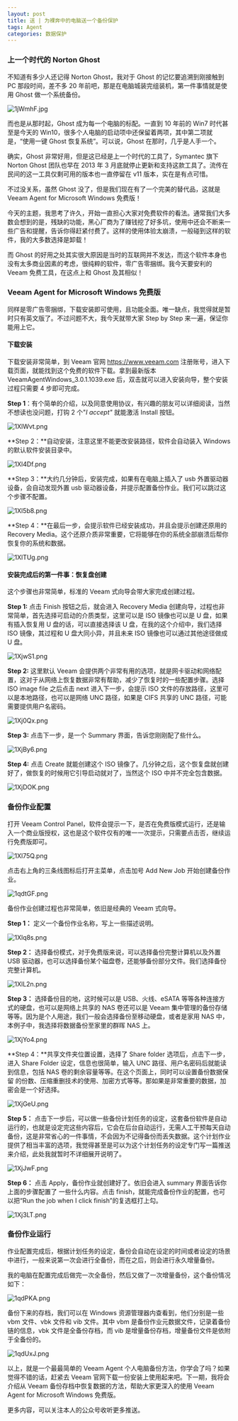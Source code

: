 ```yaml
---
layout: post
title: 送 | 为裸奔中的电脑送一个备份保护
tags: Agent
categories: 数据保护
---
```


### 上一个时代的 Norton Ghost

不知道有多少人还记得 Norton Ghost，我对于 Ghost 的记忆要追溯到刚接触到 PC 那段时间，差不多 20 年前吧，那是在电脑城装完组装机，第一件事情就是使用 Ghost 做一个系统备份。

![1jWmhF.jpg](https://s2.ax1x.com/2020/02/14/1jWmhF.jpg)

而也是从那时起，Ghost 成为每一个电脑的标配。一直到 10 年前的 Win7 时代甚至是今天的 Win10，很多个人电脑的启动项中还保留着两项，其中第二项就是，“使用一键 Ghost 恢复系统”。可以说，Ghost 在那时，几乎是人手一个。

确实，Ghost 非常好用，但是这已经是上一个时代的工具了，Symantec 旗下 Norton Ghost 团队也早在 2013 年 3 月底就停止更新和支持这款工具了。流传在民间的这一工具仅剩可用的版本也一直停留在 v11 版本，实在是有点可惜。

不过没关系，虽然 Ghost 没了，但是我们现在有了一个完美的替代品，这就是 Veeam Agent for Microsoft Windows 免费版！

今天的主题，我思考了许久，开始一直担心大家对免费软件的看法。通常我们大多数会想到的是，残缺的功能，黑心厂商为了赚钱挖了好多坑，使用中还会不断来一些广告和提醒，告诉你得赶紧付费了。这样的使用体验太崩溃，一般碰到这样的软件，我的大多数选择是卸载！

而 Ghost 的好用之处其实很大原因是当时的互联网并不发达，而这个软件本身也没有太多商业因素的考虑，很纯粹的软件，零广告零捆绑。我今天要安利的 Veeam 免费工具，在这点上和 Ghost 及其相似！

### Veeam Agent for Microsoft Windows 免费版

同样是零广告零捆绑，下载安装即可使用，且功能全面。唯一缺点，我觉得就是暂时只有英文版了。不过问题不大，我今天就带大家 Step by Step 来一遍，保证你能用上它。

#### 下载安装

下载安装非常简单，到 Veeam 官网 https://www.veeam.com 注册账号，进入下载页面，就能找到这个免费的软件下载。拿到最新版本 VeeamAgentWindows_3.0.1.1039.exe 后，双击就可以进入安装向导，整个安装过程只需要 4 步即可完成。

**Step 1**：有个简单的介绍，以及同意使用协议，有兴趣的朋友可以详细阅读，当然不想读也没问题，打钩 2 个"*I accept"* 就能激活 Install 按钮。

![1XlWvt.png](https://s2.ax1x.com/2020/02/14/1XlWvt.png)

**Step 2：**自动安装，注意这里不能更改安装路径，软件会自动装入 Windows 的默认软件安装目录中。

![1Xl4Df.png](https://s2.ax1x.com/2020/02/14/1Xl4Df.png)

**Step 3：**大约几分钟后，安装完成，如果有在电脑上插入了 usb 外置驱动器设备，会自动发现外置 usb 驱动器设备，并提示配置备份作业。我们可以跳过这个步骤不配置。

![1Xl5b8.png](https://s2.ax1x.com/2020/02/14/1Xl5b8.png)

**Step 4：**在最后一步，会提示软件已经安装成功，并且会提示创建还原用的 Recovery Media。这个还原介质非常重要，它将能够在你的系统全部崩溃后帮你恢复你的系统和数据。

![1XlTUg.png](https://s2.ax1x.com/2020/02/14/1XlTUg.png)

#### 安装完成后的第一件事：恢复盘创建

这个步骤也非常简单，标准的 Veeam 式向导会带大家完成创建过程。

**Step 1:** 点击 Finish 按钮之后，就会进入 Recovery Media 创建向导，过程也非常简单，首先选择可启动的介质类型，这里可以是 ISO 镜像也可以是 U 盘，如果有插入恢复用 U 盘的话，可以直接选择该 U 盘，在我的这个介绍中，我们选择 ISO 镜像，其过程和 U 盘大同小异，并且未来 ISO 镜像也可以通过其他途径做成 U 盘。

![1XjwS1.png](https://s2.ax1x.com/2020/02/14/1XjwS1.png)

**Step 2:** 这里默认 Veeam 会提供两个非常有用的选项，就是网卡驱动和网络配置，这对于从网络上恢复数据非常有帮助，减少了恢复时的一些配置步骤。选择 ISO image file 之后点击 next 进入下一步，会提示 ISO 文件的存放路径，这里可以是本地路径，也可以是网络 UNC 路径，如果是 CIFS 共享的 UNC 路径，可能需要提供用户名密码。

![1Xj0Qx.png](https://s2.ax1x.com/2020/02/14/1Xj0Qx.png)

**Step 3:** 点击下一步，是一个 Summary 界面，告诉您刚刚配了些什么。

![1XjBy6.png](https://s2.ax1x.com/2020/02/14/1XjBy6.png)

**Step 4:** 点击 Create 就能创建这个 ISO 镜像了。几分钟之后，这个恢复盘就创建好了，做恢复的时候用它引导启动就对了，当然这个 ISO 中并不完全包含数据。

![1XjDOK.png](https://s2.ax1x.com/2020/02/14/1XjDOK.png)

### 备份作业配置

打开 Veeam Control Panel，软件会提示一下，是否在免费版模式运行，还是输入一个商业版授权，这也是这个软件仅有的唯一一次提示，只需要点击否，继续运行免费版即可。

![1Xl75Q.png](https://s2.ax1x.com/2020/02/14/1Xl75Q.png)

点击右上角的三条线图标后打开主菜单，点击加号 Add New Job 开始创建备份作业。

![1qdtGF.png](https://s2.ax1x.com/2020/02/13/1qdtGF.png)

备份作业创建过程也非常简单，依旧是经典的 Veeam 式向导。

**Step 1：** 定义一个备份作业名称，写上一些描述说明。

![1Xlq8s.png](https://s2.ax1x.com/2020/02/14/1Xlq8s.png)

**Step 2：** 选择备份模式，对于免费版来说，可以选择备份完整计算机以及外置 USB 驱动器，也可以选择备份某个磁盘卷，还能够备份部分文件。我们选择备份完整计算机。

![1XlL2n.png](https://s2.ax1x.com/2020/02/14/1XlL2n.png)

**Step 3：** 选择备份目的地，这时候可以是 USB、火线、eSATA 等等各种连接方式的硬盘，也可以是网络上共享的 NAS 卷还可以是 Veeam 集中管理的备份存储等等。因为是个人用途，我们一般会选择备份至移动硬盘，或者是家用 NAS 中，本例子中，我选择将数据备份至家里的群晖 NAS 上。

![1XjYo4.png](https://s2.ax1x.com/2020/02/14/1XjYo4.png)

**Step 4：**共享文件夹位置设置，选择了 Share folder 选项后，点击下一步，进入 Share Folder 设定，信息也很简单，输入 UNC 路径、用户名密码后就能读到信息，包括 NAS 卷的剩余容量等等。在这个页面上，同时可以设置备份数据保留 的份数、压缩重删技术的使用、加密方式等等。那如果是非常重要的数据，加密会是一个好选择。

![1XjGeU.png](https://s2.ax1x.com/2020/02/14/1XjGeU.png)

**Step 5：** 点击下一步后，可以做一些备份计划任务的设定，这套备份软件是自动运行的，也就是设定完这些内容后，它会在后台自动运行，无需人工干预每天自动备份，这是非常省心的一件事情，不会因为不记得备份而丢失数据。这个计划作业提供了相当丰富的选项，我觉得甚至是可以为这个计划任务的设定专门写一篇推送来介绍，此处我就暂时不详细展开说明了。

![1XjJwF.png](https://s2.ax1x.com/2020/02/14/1XjJwF.png)

**Step 6：** 点击 Apply，备份作业就创建好了。依旧会进入 summary 界面告诉你上面的步骤配置了 一些什么内容。点击 finish，就能完成备份作业的配置，也可以把“Run the job when I click finish”的复选框打上勾。

![1Xj3LT.png](https://s2.ax1x.com/2020/02/14/1Xj3LT.png)

### 备份作业运行

作业配置完成后，根据计划任务的设定，备份会自动在设定的时间或者设定的场景中进行，一般来说第一次会进行全备份，而在之后，则会进行永久增量备份。

我的电脑在配置完成后做完一次全备份，然后又做了一次增量备份，这个备份情况如下：

![1qdPKA.png](https://s2.ax1x.com/2020/02/13/1qdPKA.png)

备份下来的存档，我们可以在 Windows 资源管理器内查看到，他们分别是一些 vbm 文件、vbk 文件和 vib 文件。其中 vbm 是备份作业元数据文件，记录着备份链的信息，vbk 文件是全备份存档，而 vib 是增量备份存档，增量备份文件是依附于全备份的。 

![1qdUxJ.png](https://s2.ax1x.com/2020/02/13/1qdUxJ.png)

以上，就是一个最最简单的 Veeam Agent 个人电脑备份方法，你学会了吗？如果觉得不错的话，赶紧去 Veeam 官网下载一份安装上使用起来吧。下一期，我将会介绍从 Veeam 备份存档中恢复数据的方法，帮助大家更深入的使用 Veeam Agent for Microsoft Windows 免费版。

更多内容，可以关注本人的公众号收听更多推送。